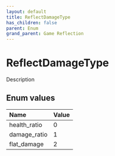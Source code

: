 ```yaml
---
layout: default
title: ReflectDamageType
has_children: false
parent: Enum
grand_parent: Game Reflection
---
```

# ReflectDamageType
Description 

## Enum values

| Name | Value |
|:-------------|:--------------|
| health_ratio | 0 |
| damage_ratio | 1 |
| flat_damage | 2 |

